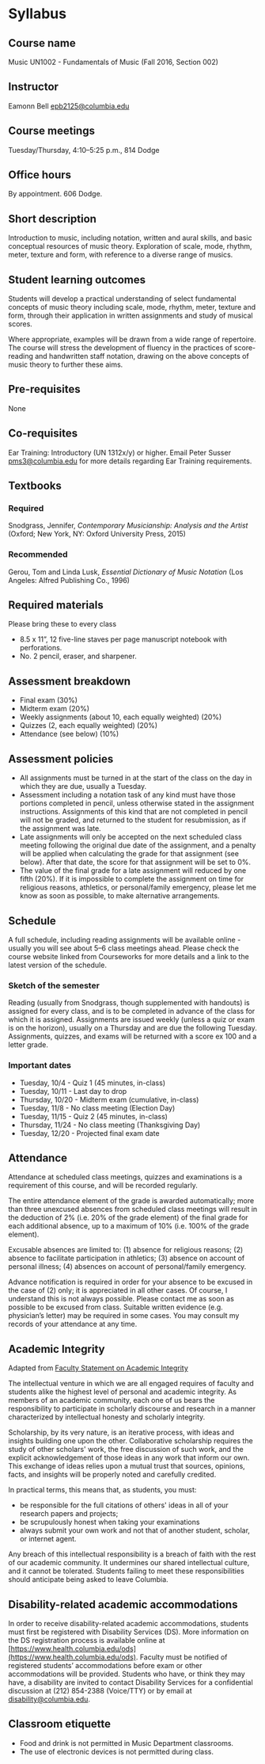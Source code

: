 # Syllabus

## Course name 

Music UN1002 - Fundamentals of Music (Fall 2016, Section 002)

## Instructor

Eamonn Bell <epb2125@columbia.edu>

## Course meetings

Tuesday/Thursday, 4:10–5:25 p.m., 814 Dodge

## Office hours

By appointment. 606 Dodge.

## Short description

Introduction to music, including notation, written and aural skills, and basic conceptual resources of music theory. Exploration of scale, mode, rhythm, meter, texture and form, with reference to a diverse range of musics.

## Student learning outcomes

Students will develop a practical understanding of select fundamental concepts of music theory including scale, mode, rhythm, meter, texture and form, through their application in written assignments and study of musical scores. 

Where appropriate, examples will be drawn from a wide range of repertoire. The course will stress the development of fluency in the practices of score-reading and handwritten staff notation, drawing on the above concepts of music theory to further these aims.

## Pre-requisites

None

## Co-requisites

Ear Training: Introductory (UN 1312x/y) or higher. Email Peter Susser <pms3@columbia.edu> for more details regarding Ear Training requirements.

## Textbooks

### Required

Snodgrass, Jennifer, _Contemporary Musicianship: Analysis and the Artist_ (Oxford; New York, NY: Oxford University Press, 2015)

### Recommended

Gerou, Tom and Linda Lusk, _Essential Dictionary of Music Notation_ (Los Angeles: Alfred Publishing Co., 1996)

## Required materials
Please bring these to every class

* 8.5 x 11”, 12 five-line staves per page manuscript notebook with perforations.
* No. 2 pencil, eraser, and sharpener.

## Assessment breakdown

- Final exam (30%)
- Midterm exam (20%)
- Weekly assignments (about 10, each equally weighted) (20%)
- Quizzes (2, each equally weighted) (20%)
- Attendance (see below) (10%)

## Assessment policies

* All assignments must be turned in at the start of the class on the day in which they are due, usually a Tuesday.
* Assessment including a notation task of any kind must have those portions completed in pencil, unless otherwise stated in the assignment instructions. Assignments of this kind that are not completed in pencil will not be graded, and returned to the student for resubmission, as if the assignment was late.
* Late assignments will only be accepted on the next scheduled class meeting following the original due date of the assignment, and a penalty will be applied when calculating the grade for that assignment (see below). After that date, the score for that assignment will be set to 0%.
* The value of the final grade for a late assignment will reduced by one fifth (20%). If it is impossible to complete the assignment on time for religious reasons, athletics, or personal/family emergency, please let me know as soon as possible, to make alternative arrangements.

## Schedule

A full schedule, including reading assignments will be available online - usually you will see about 5–6 class meetings ahead. Please check the course website linked from Courseworks for more details and a link to the latest version of the schedule.

### Sketch of the semester

Reading (usually from Snodgrass, though supplemented with handouts) is assigned for every class, and is to be completed in advance of the class for which it is assigned. Assignments are issued weekly (unless a quiz or exam is on the horizon), usually on a Thursday and are due the following Tuesday. Assignments, quizzes, and exams will be returned with a score ex 100 and a letter grade. 

### Important dates

- Tuesday, 10/4 - Quiz 1 (45 minutes, in-class)
- Tuesday, 10/11 - Last day to drop
- Thursday, 10/20 - Midterm exam (cumulative, in-class)
- Tuesday, 11/8 - No class meeting (Election Day)
- Tuesday, 11/15 - Quiz 2 (45 minutes, in-class)
- Thursday, 11/24 - No class meeting (Thanksgiving Day)
- Tuesday, 12/20 - Projected final exam date

## Attendance

Attendance at scheduled class meetings, quizzes and examinations is a requirement of this course, and will be recorded regularly. 

The entire attendance element of the grade is awarded automatically; more than three unexcused absences from scheduled class meetings will result in the deduction of 2% (i.e. 20% of the grade element) of the final grade for each additional absence, up to a maximum of 10% (i.e. 100% of the grade element).

Excusable absences are limited to: (1) absence for religious reasons; (2) absence to facilitate participation in athletics; (3) absence on account of personal illness; (4) absences on account of personal/family emergency.

Advance notification is required in order for your absence to be excused in the case of (2) only; it is appreciated in all other cases. Of course, I understand this is not always possible. Please contact me as soon as possible to be excused from class. Suitable written evidence (e.g. physician’s letter) may be required in some cases. You may consult my records of your attendance at any time. 

## Academic Integrity
Adapted from [Faculty Statement on Academic Integrity](https://www.college.columbia.edu/academics/integrity-statement)

The intellectual venture in which we are all engaged requires of faculty and students alike the highest level of personal and academic integrity. As members of an academic community, each one of us bears the responsibility to participate in scholarly discourse and research in a manner characterized by intellectual honesty and scholarly integrity.

Scholarship, by its very nature, is an iterative process, with ideas and insights building one upon the other. Collaborative scholarship requires the study of other scholars' work, the free discussion of such work, and the explicit acknowledgement of those ideas in any work that inform our own. This exchange of ideas relies upon a mutual trust that sources, opinions, facts, and insights will be properly noted and carefully credited.

In practical terms, this means that, as students, you must:

* be responsible for the full citations of others' ideas in all of your research papers and projects;
* be scrupulously honest when taking your examinations
* always submit your own work and not that of another student, scholar, or internet agent.

Any breach of this intellectual responsibility is a breach of faith with the rest of our academic community. It undermines our shared intellectual culture, and it cannot be tolerated. Students failing to meet these responsibilities should anticipate being asked to leave Columbia.

## Disability-related academic accommodations

In order to receive disability-related academic accommodations, students must first be registered with Disability Services (DS). More information on the DS registration process is available online at [https://www.health.columbia.edu/ods](https://www.health.columbia.edu/ods). Faculty must be notified of registered students’ accommodations before exam or other accommodations will be provided. Students who have, or think they may have, a disability are invited to contact Disability Services for a confidential discussion at (212) 854-2388 (Voice/TTY) or by email at <disability@columbia.edu>.

## Classroom etiquette

* Food and drink is not permitted in Music Department classrooms.
* The use of electronic devices is not permitted during class.
